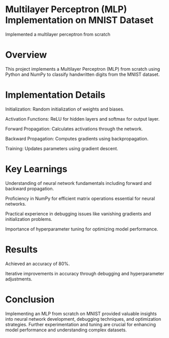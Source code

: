 # Multilayer Perceptron (MLP) Implementation on MNIST Dataset
Implemented a multilayer perceptron from scratch
# Overview
This project implements a Multilayer Perceptron (MLP) from scratch using Python and NumPy to classify handwritten digits from the MNIST dataset.

# Implementation Details
Initialization: Random initialization of weights and biases.

Activation Functions: ReLU for hidden layers and softmax for output layer.

Forward Propagation: Calculates activations through the network.

Backward Propagation: Computes gradients using backpropagation.

Training: Updates parameters using gradient descent.

# Key Learnings
Understanding of neural network fundamentals including forward and backward propagation.

Proficiency in NumPy for efficient matrix operations essential for neural networks.

Practical experience in debugging issues like vanishing gradients and initialization problems.

Importance of hyperparameter tuning for optimizing model performance.

# Results
Achieved an accuracy of 80%.

Iterative improvements in accuracy through debugging and hyperparameter adjustments.

# Conclusion
Implementing an MLP from scratch on MNIST provided valuable insights into neural network development, debugging techniques, and optimization strategies. Further experimentation and tuning are crucial for enhancing model performance and understanding complex datasets.

